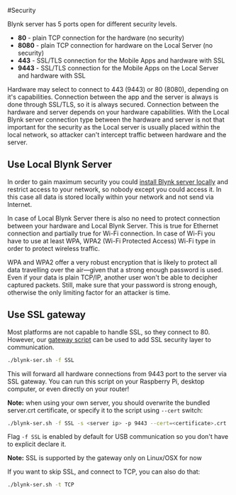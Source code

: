 #Security

Blynk server has 5 ports open for different security levels.

* **80** - plain TCP connection for the hardware (no security)
* **8080** - plain TCP connection for hardware on the Local Server (no security)
* **443** - SSL/TLS connection for the Mobile Apps and hardware with SSL
* **9443** - SSL/TLS connection for the Mobile Apps on the Local Server and hardware with SSL

Hardware may select to connect to 443 (9443) or 80 (8080), depending on it's capabilities.
Connection between the app and the server is always is done through SSL/TLS, so it is always secured.
Connection between the hardware and server depends on your hardware capabilities. With the Local Blynk server
connection type between the hardware and server is not that important for the security as the Local server is
usually placed within the local network, so attacker can't intercept traffic between hardware and the server.

## Use Local Blynk Server

In order to gain maximum security you could [install Blynk server locally](/#blynk-server) and
restrict access to your network, so nobody except you could access it. In this case all data is stored locally within
your network and not send via Internet.

In case of Local Blynk Server there is also no need to protect connection between your hardware and Local Blynk Server.
This is true for Ethernet connection and partially true for Wi-Fi connection. In case of Wi-Fi you have to use at least 
WPA, WPA2 (Wi-Fi Protected Access) Wi-Fi type in order to protect wireless traffic. 

WPA and WPA2 offer a very robust encryption that is likely to protect all data travelling over the air—given that 
a strong enough password is used. Even if your data is plain TCP/IP, another user won't be able to decipher captured 
packets. Still, make sure that your password is strong enough, otherwise the only limiting factor for an attacker is time.

## Use SSL gateway

Most platforms are not capable to handle SSL, so they connect to 80.
However, our [gateway script](https://github.com/blynkkk/blynk-library/blob/master/scripts/blynk-ser.sh) can be used to add SSL security layer to communication.

```bash
./blynk-ser.sh -f SSL
```
This will forward all hardware connections from 9443 port to the server via SSL gateway.
You can run this script on your Raspberry Pi, desktop computer, or even directly on your router!

**Note:** when using your own server, you should overwrite the bundled server.crt certificate, or specify it to the script using ```--cert``` switch:

```bash
./blynk-ser.sh -f SSL -s <server ip> -p 9443 --cert=<certificate>.crt
```

Flag ```-f SSL``` is enabled by default for USB communication so you don't have to explicit declare it.

**Note:** SSL is supported by the gateway only on Linux/OSX for now

If you want to skip SSL, and connect to TCP, you can also do that:

```bash
./blynk-ser.sh -t TCP
```

